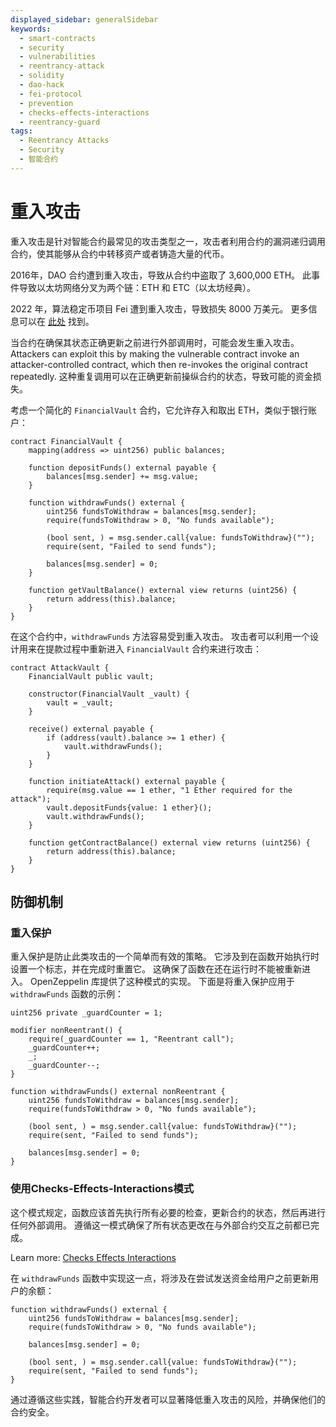 ```yaml
---
displayed_sidebar: generalSidebar
keywords:
  - smart-contracts
  - security
  - vulnerabilities
  - reentrancy-attack
  - solidity
  - dao-hack
  - fei-protocol
  - prevention
  - checks-effects-interactions
  - reentrancy-guard
tags:
  - Reentrancy Attacks
  - Security
  - 智能合约
---
```


# 重入攻击

重入攻击是针对智能合约最常见的攻击类型之一，攻击者利用合约的漏洞递归调用合约，使其能够从合约中转移资产或者铸造大量的代币。

2016年，DAO 合约遭到重入攻击，导致从合约中盗取了 3,600,000 ETH。 此事件导致以太坊网络分叉为两个链：ETH 和 ETC（以太坊经典）。

2022 年，算法稳定币项目 Fei 遭到重入攻击，导致损失 8000 万美元。 更多信息可以在 [此处](https://rekt.news/fei-rari-rekt/) 找到。

当合约在确保其状态正确更新之前进行外部调用时，可能会发生重入攻击。 Attackers can exploit this by making the vulnerable contract invoke an attacker-controlled contract, which then re-invokes the original contract repeatedly. 这种重复调用可以在正确更新前操纵合约的状态，导致可能的资金损失。

考虑一个简化的 `FinancialVault` 合约，它允许存入和取出 ETH，类似于银行账户：

```solidity
contract FinancialVault {
    mapping(address => uint256) public balances;

    function depositFunds() external payable {
        balances[msg.sender] += msg.value;
    }

    function withdrawFunds() external {
        uint256 fundsToWithdraw = balances[msg.sender];
        require(fundsToWithdraw > 0, "No funds available");
        
        (bool sent, ) = msg.sender.call{value: fundsToWithdraw}("");
        require(sent, "Failed to send funds");
        
        balances[msg.sender] = 0;
    }

    function getVaultBalance() external view returns (uint256) {
        return address(this).balance;
    }
}
```

在这个合约中，`withdrawFunds` 方法容易受到重入攻击。 攻击者可以利用一个设计用来在提款过程中重新进入 `FinancialVault` 合约来进行攻击：

```solidity
contract AttackVault {
    FinancialVault public vault;

    constructor(FinancialVault _vault) {
        vault = _vault;
    }

    receive() external payable {
        if (address(vault).balance >= 1 ether) {
            vault.withdrawFunds();
        }
    }

    function initiateAttack() external payable {
        require(msg.value == 1 ether, "1 Ether required for the attack");
        vault.depositFunds{value: 1 ether}();
        vault.withdrawFunds();
    }

    function getContractBalance() external view returns (uint256) {
        return address(this).balance;
    }
}
```

## 防御机制

### 重入保护

重入保护是防止此类攻击的一个简单而有效的策略。 它涉及到在函数开始执行时设置一个标志，并在完成时重置它。 这确保了函数在还在运行时不能被重新进入。 OpenZeppelin 库提供了这种模式的实现。 下面是将重入保护应用于 `withdrawFunds` 函数的示例：

```solidity
uint256 private _guardCounter = 1;

modifier nonReentrant() {
    require(_guardCounter == 1, "Reentrant call");
    _guardCounter++;
    _;
    _guardCounter--;
}

function withdrawFunds() external nonReentrant {
    uint256 fundsToWithdraw = balances[msg.sender];
    require(fundsToWithdraw > 0, "No funds available");
    
    (bool sent, ) = msg.sender.call{value: fundsToWithdraw}("");
    require(sent, "Failed to send funds");
    
    balances[msg.sender] = 0;
}
```

### 使用Checks-Effects-Interactions模式

这个模式规定，函数应该首先执行所有必要的检查，更新合约的状态，然后再进行任何外部调用。 遵循这一模式确保了所有状态更改在与外部合约交互之前都已完成。

Learn more: [Checks Effects Interactions](https://fravoll.github.io/solidity-patterns/checks_effects_interactions.html)

在 `withdrawFunds` 函数中实现这一点，将涉及在尝试发送资金给用户之前更新用户的余额：

```solidity
function withdrawFunds() external {
    uint256 fundsToWithdraw = balances[msg.sender];
    require(fundsToWithdraw > 0, "No funds available");
    
    balances[msg.sender] = 0;
    
    (bool sent, ) = msg.sender.call{value: fundsToWithdraw}("");
    require(sent, "Failed to send funds");
}
```

通过遵循这些实践，智能合约开发者可以显著降低重入攻击的风险，并确保他们的合约安全。
